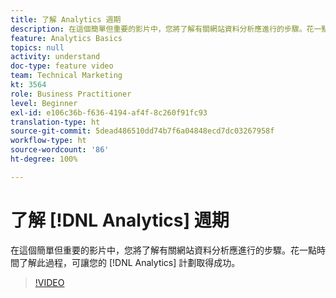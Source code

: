 ```yaml
---
title: 了解 Analytics 週期
description: 在這個簡單但重要的影片中，您將了解有關網站資料分析應進行的步驟。花一點時間了解此過程，可讓您的 Analytics 計劃取得成功。
feature: Analytics Basics
topics: null
activity: understand
doc-type: feature video
team: Technical Marketing
kt: 3564
role: Business Practitioner
level: Beginner
exl-id: e106c36b-f636-4194-af4f-8c260f91fc93
translation-type: ht
source-git-commit: 5dead486510dd74b7f6a04848ecd7dc03267958f
workflow-type: ht
source-wordcount: '86'
ht-degree: 100%

---
```


# 了解 [!DNL Analytics] 週期

在這個簡單但重要的影片中，您將了解有關網站資料分析應進行的步驟。花一點時間了解此過程，可讓您的 [!DNL Analytics] 計劃取得成功。

>[!VIDEO](https://video.tv.adobe.com/v/28950/?quality=12)
